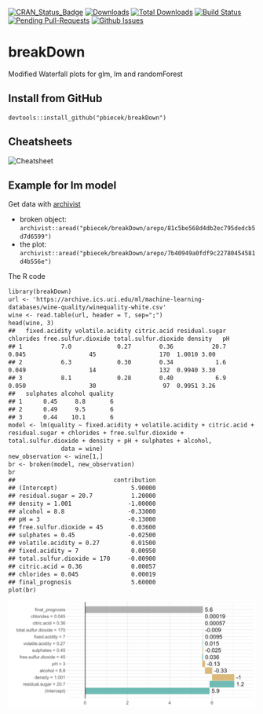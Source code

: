 [![CRAN_Status_Badge](http://www.r-pkg.org/badges/version/breakDown)](https://cran.r-project.org/package=breakDown)
[![Downloads](http://cranlogs.r-pkg.org/badges/breakDown)](http://cran.rstudio.com/package=breakDown)
[![Total Downloads](http://cranlogs.r-pkg.org/badges/grand-total/breakDown?color=orange)](http://cranlogs.r-pkg.org/badges/grand-total/breakDown)
[![Build Status](https://api.travis-ci.org/pbiecek/breakDown.png)](https://travis-ci.org/pbiecek/breakDown)
[![Pending Pull-Requests](http://githubbadges.herokuapp.com/pbiecek/breakDown/pulls.svg?style=flat)](https://github.com/pbiecek/breakDown/pulls)
[![Github Issues](http://githubbadges.herokuapp.com/pbiecek/breakDown/issues.svg)](https://github.com/pbiecek/breakDown/issues)

# breakDown

Modified Waterfall plots for glm, lm and randomForest

## Install from GitHub

```
devtools::install_github("pbiecek/breakDown")
```

## Cheatsheets

![Cheatsheet](https://raw.githubusercontent.com/pbiecek/breakDown/master/cheatsheets/breakDownCheatsheet.png)

## Example for lm model

Get data with [archivist](https://github.com/pbiecek/archivist)

* broken object: `archivist::aread("pbiecek/breakDown/arepo/81c5be568d4db2ec795dedcb5d7d6599")`
* the plot: `archivist::aread("pbiecek/breakDown/arepo/7b40949a0fdf9c22780454581d4b556e")`

The R code

```{r}
library(breakDown)
url <- 'https://archive.ics.uci.edu/ml/machine-learning-databases/wine-quality/winequality-white.csv'
wine <- read.table(url, header = T, sep=";")
head(wine, 3)
##   fixed.acidity volatile.acidity citric.acid residual.sugar chlorides free.sulfur.dioxide total.sulfur.dioxide density   pH
## 1           7.0             0.27        0.36           20.7     0.045                  45                  170  1.0010 3.00
## 2           6.3             0.30        0.34            1.6     0.049                  14                  132  0.9940 3.30
## 3           8.1             0.28        0.40            6.9     0.050                  30                   97  0.9951 3.26
##   sulphates alcohol quality
## 1      0.45     8.8       6
## 2      0.49     9.5       6
## 3      0.44    10.1       6
model <- lm(quality ~ fixed.acidity + volatile.acidity + citric.acid + residual.sugar + chlorides + free.sulfur.dioxide + total.sulfur.dioxide + density + pH + sulphates + alcohol,
               data = wine)
new_observation <- wine[1,]
br <- broken(model, new_observation)
br
##                            contribution
## (Intercept)                     5.90000
## residual.sugar = 20.7           1.20000
## density = 1.001                -1.00000
## alcohol = 8.8                  -0.33000
## pH = 3                         -0.13000
## free.sulfur.dioxide = 45        0.03600
## sulphates = 0.45               -0.02500
## volatile.acidity = 0.27         0.01500
## fixed.acidity = 7               0.00950
## total.sulfur.dioxide = 170     -0.00900
## citric.acid = 0.36              0.00057
## chlorides = 0.045               0.00019
## final_prognosis                 5.60000
plot(br)
```
![plot for lm model](misc/broken_lm.png)
